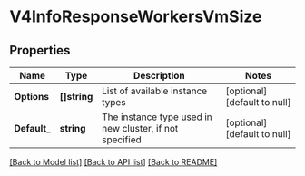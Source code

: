 # V4InfoResponseWorkersVmSize

## Properties
Name | Type | Description | Notes
------------ | ------------- | ------------- | -------------
**Options** | **[]string** | List of available instance types | [optional] [default to null]
**Default_** | **string** | The instance type used in new cluster, if not specified  | [optional] [default to null]

[[Back to Model list]](../README.md#documentation-for-models) [[Back to API list]](../README.md#documentation-for-api-endpoints) [[Back to README]](../README.md)


